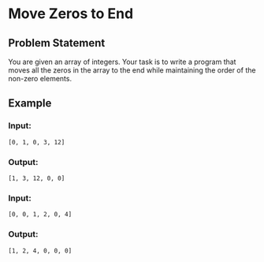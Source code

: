 # Move Zeros to End

## Problem Statement
You are given an array of integers. Your task is to write a program that moves all the zeros in the array to the end while maintaining the order of the non-zero elements.

## Example

### Input:
```
[0, 1, 0, 3, 12]
```

### Output:
```
[1, 3, 12, 0, 0]
```

### Input:
```
[0, 0, 1, 2, 0, 4]
```

### Output:
```
[1, 2, 4, 0, 0, 0]
```